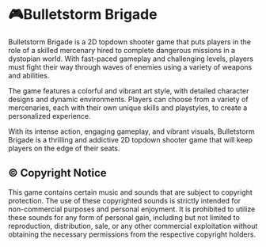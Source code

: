 # 🎮Bulletstorm Brigade
Bulletstorm Brigade is a 2D topdown shooter game that puts players in the role of a skilled mercenary hired to complete dangerous missions in a dystopian world. With fast-paced gameplay and challenging levels, players must fight their way through waves of enemies using a variety of weapons and abilities.

The game features a colorful and vibrant art style, with detailed character designs and dynamic environments. Players can choose from a variety of mercenaries, each with their own unique skills and playstyles, to create a personalized experience.

With its intense action, engaging gameplay, and vibrant visuals, Bulletstorm Brigade is a thrilling and addictive 2D topdown shooter game that will keep players on the edge of their seats.

## ©️ Copyright Notice
This game contains certain music and sounds that are subject to copyright protection. The use of these copyrighted sounds is strictly intended for non-commercial purposes and personal enjoyment. It is prohibited to utilize these sounds for any form of personal gain, including but not limited to reproduction, distribution, sale, or any other commercial exploitation without obtaining the necessary permissions from the respective copyright holders.
